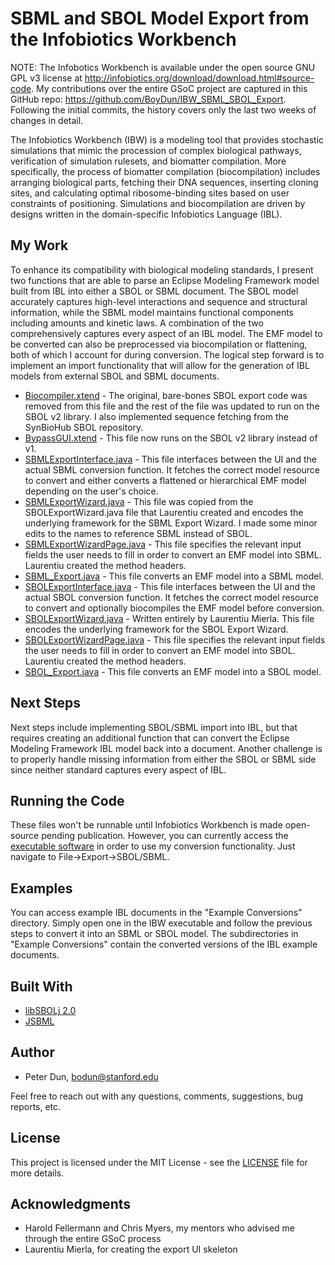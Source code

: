 # SBML and SBOL Model Export from the Infobiotics Workbench
NOTE: The Infobotics Workbench is available under the open source GNU GPL v3 license at http://infobiotics.org/download/download.html#source-code. My contributions over the entire GSoC project are captured in this GitHub repo: https://github.com/BoyDun/IBW_SBML_SBOL_Export. Following the initial commits, the history covers only the last two weeks of changes in detail.

The Infobiotics Workbench (IBW) is a modeling tool that provides stochastic simulations that mimic the procession of complex biological pathways, verification of simulation rulesets, and biomatter compilation. More specifically, the process of biomatter compilation (biocompilation) includes arranging biological parts, fetching their DNA sequences, inserting cloning sites, and calculating optimal ribosome-binding sites based on user constraints of positioning. Simulations and biocompilation are driven by designs written in the domain-specific Infobiotics Language (IBL).
## My Work
To enhance its compatibility with biological modeling standards, I present two functions that are able to parse an Eclipse Modeling Framework model built from IBL into either a SBOL or SBML document. The SBOL model accurately captures high-level interactions and sequence and structural information, while the SBML model maintains functional components including amounts and kinetic laws. A combination of the two comprehensively captures every aspect of an IBL model. The EMF model to be converted can also be preprocessed via biocompilation or flattening, both of which I account for during conversion. The logical step forward is to implement an import functionality that will allow for the generation of IBL models from external SBOL and SBML documents.
* [Biocompiler.xtend](https://github.com/BoyDun/IBW_SBML_SBOL_Export/blob/master/Biocompiler.xtend) - The original, bare-bones SBOL export code was removed from this file and the rest of the file was updated to run on the SBOL v2 library. I also implemented sequence fetching from the SynBioHub SBOL repository.
* [BypassGUI.xtend](https://github.com/BoyDun/IBW_SBML_SBOL_Export/blob/master/BypassGUI.xtend) - This file now runs on the SBOL v2 library instead of v1.
* [SBMLExportInterface.java](https://github.com/BoyDun/IBW_SBML_SBOL_Export/blob/master/SBMLExportInterface.java) - This file interfaces between the UI and the actual SBML conversion function. It fetches the correct model resource to convert and either converts a flattened or hierarchical EMF model depending on the user's choice.
* [SBMLExportWizard.java](https://github.com/BoyDun/IBW_SBML_SBOL_Export/blob/master/SBMLExportWizard.java) - This file was copied from the SBOLExportWizard.java file that Laurentiu created and encodes the underlying framework for the SBML Export Wizard. I made some minor edits to the names to reference SBML instead of SBOL.
* [SBMLExportWizardPage.java](https://github.com/BoyDun/IBW_SBML_SBOL_Export/blob/master/SBMLExportWizardPage.java) - This file specifies the relevant input fields the user needs to fill in order to convert an EMF model into SBML. Laurentiu created the method headers.
* [SBML_Export.java](https://github.com/BoyDun/IBW_SBML_SBOL_Export/blob/master/SBML_Export.java) - This file converts an EMF model into a SBML model.
* [SBOLExportInterface.java](https://github.com/BoyDun/IBW_SBML_SBOL_Export/blob/master/SBOLExportInterface.java) - This file interfaces between the UI and the actual SBOL conversion function. It fetches the correct model resource to convert and optionally biocompiles the EMF model before conversion.
* [SBOLExportWizard.java](https://github.com/BoyDun/IBW_SBML_SBOL_Export/blob/master/SBOLExportWizard.java) - Written entirely by Laurentiu Mierla. This file encodes the underlying framework for the SBOL Export Wizard.
* [SBOLExportWizardPage.java](https://github.com/BoyDun/IBW_SBML_SBOL_Export/blob/master/SBOLExportWizardPage.java) - This file specifies the relevant input fields the user needs to fill in order to convert an EMF model into SBOL. Laurentiu created the method headers.
* [SBOL_Export.java](https://github.com/BoyDun/IBW_SBML_SBOL_Export/blob/master/SBOL_Export.java) - This file converts an EMF model into a SBOL model.
## Next Steps
Next steps include implementing SBOL/SBML import into IBL, but that requires creating an additional function that can convert the Eclipse Modeling Framework IBL model back into a document. Another challenge is to properly handle missing information from either the SBOL or SBML side since neither standard captures every aspect of IBL.
## Running the Code
These files won't be runnable until Infobiotics Workbench is made open-source pending publication. However, you can currently access the [executable software](http://ico2s.org/data/code/IBW-1.0.0.ova) in order to use my conversion functionality. Just navigate to File->Export->SBOL/SBML.
## Examples
You can access example IBL documents in the "Example Conversions" directory. Simply open one in the IBW executable and follow the previous steps to convert it into an SBML or SBOL model. The subdirectories in "Example Conversions" contain the converted versions of the IBL example documents.
## Built With
* [libSBOLj 2.0](https://github.com/SynBioDex/libSBOLj)
* [JSBML](https://github.com/sbmlteam/jsbml)
## Author
* Peter Dun, bodun@stanford.edu

Feel free to reach out with any questions, comments, suggestions, bug reports, etc.
## License
This project is licensed under the MIT License - see the [LICENSE](https://github.com/BoyDun/IBW_SBML_SBOL_Export/blob/master/LICENSE) file for more details.
## Acknowledgments
* Harold Fellermann and Chris Myers, my mentors who advised me through the entire GSoC process
* Laurentiu Mierla, for creating the export UI skeleton
